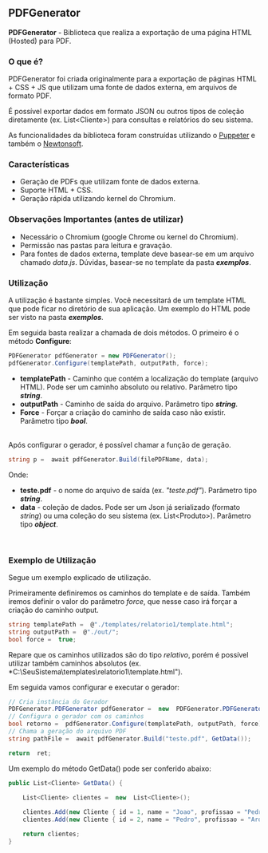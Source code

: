 ## PDFGenerator

**PDFGenerator**  - Biblioteca que realiza a exportação de uma página HTML (Hosted) para PDF.


### O que é?

PDFGenerator foi criada originalmente para a exportação de páginas HTML + CSS + JS que utilizam uma fonte de dados externa, em arquivos de formato PDF.

É possível exportar dados em formato JSON ou outros tipos de coleção diretamente (ex. List\<Cliente\>) para consultas e relatórios do seu sistema.

As funcionalidades da biblioteca foram construídas utilizando o [Puppeter](http://www.puppeteersharp.com/api/index.html) e também o [Newtonsoft](https://www.newtonsoft.com/json).

### Características

+ Geração de PDFs que utilizam fonte de dados externa.
+ Suporte HTML + CSS.
+ Geração rápida utilizando kernel do Chromium.


### Observações Importantes (antes de utilizar)

+ Necessário o Chromium (google Chrome ou kernel do Chromium).
+ Permissão nas pastas para leitura e gravação.
+ Para fontes de dados externa, template deve basear-se em um arquivo chamado *data.js*. Dúvidas, basear-se no template da pasta ***exemplos***.


### Utilização

A utilização é bastante simples. Você necessitará de um template HTML que pode ficar no diretório de sua aplicação. Um exemplo do HTML pode ser visto na pasta ***exemplos***.

Em seguida basta realizar a chamada de dois métodos. O primeiro é o método **Configure**:

```csharp
PDFGenerator pdfGenerator = new PDFGenerator();
pdfGenerator.Configure(templatePath, outputPath, force);
```

+ **templatePath** - Caminho que contém a localização do template (arquivo HTML). Pode ser um caminho absoluto ou relativo. Parâmetro tipo ***string***.
+ **outputPath** - Caminho de saída do arquivo.  Parâmetro tipo ***string***.
+ **Force** - Forçar a criação do caminho de saída caso não existir. Parâmetro tipo ***bool***.

<br/>
Após configurar o gerador, é possível chamar a função de geração.

```csharp
string p =  await pdfGenerator.Build(filePDFName, data);
```

Onde:

+ **teste.pdf** - o nome do arquivo de saída (ex. *"teste.pdf"*). Parâmetro tipo ***string***.
+ **data** - coleção de dados. Pode ser um Json já serializado (formato *string*) ou uma coleção do seu sistema (ex. List\<Produto\>). Parâmetro tipo ***object***.
<br>

### Exemplo de Utilização

Segue um exemplo explicado de utilização.

Primeiramente definiremos os caminhos do template e de saída. Também iremos definir o valor do parâmetro *force*, que nesse caso irá forçar a criação do caminho output.
```csharp
string templatePath =  @"./templates/relatorio1/template.html";
string outputPath =  @"./out/";
bool force =  true;
```
Repare que os caminhos utilizados são do tipo *relativo*, porém é possível utilizar também caminhos absolutos (ex. *C:\SeuSistema\templates\relatorio1\template.html").

Em seguida vamos configurar e executar o gerador:

```csharp
// Cria instância do Gerador
PDFGenerator.PDFGenerator pdfGenerator =  new  PDFGenerator.PDFGenerator();
// Configura o gerador com os caminhos
bool retorno =  pdfGenerator.Configure(templatePath, outputPath, force);
// Chama a geração do arquivo PDF
string pathFile =  await pdfGenerator.Build("teste.pdf", GetData());

return  ret;
```

Um exemplo do método GetData() pode ser conferido abaixo:

```csharp
public List<Cliente> GetData() {
	
	List<Cliente> clientes =  new  List<Cliente>();

	clientes.Add(new Cliente { id = 1, name = "Joao", profissao = "Pedreiro", dataNasc = "31/05/1980"});
	clientes.Add(new Cliente { id = 2, name = "Pedro", profissao = "Arquiteto", dataNasc = "04/04/1988"});

	return clientes;
}
```
